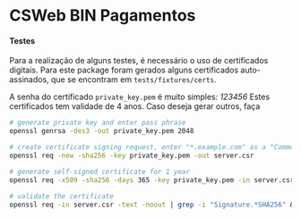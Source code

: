 CSWeb BIN Pagamentos
===

#### Testes
Para a realização de alguns testes, é necessário o uso de certificados
digitais. Para este package foram gerados alguns certificados
auto-assinados, que se encontram em `tests/fixtures/certs`.

A senha do certificado `private_key.pem` é muito simples: *123456*
Estes certificados tem validade de 4 anos.
Caso deseja gerar outros, faça

```bash
# generate private key and enter pass phrase
openssl genrsa -des3 -out private_key.pem 2048

# create certificate signing request, enter "*.example.com" as a "Common Name", leave "challenge password" blank
openssl req -new -sha256 -key private_key.pem -out server.csr

# generate self-signed certificate for 1 year
openssl req -x509 -sha256 -days 365 -key private_key.pem -in server.csr -out server.pem

# validate the certificate
openssl req -in server.csr -text -noout | grep -i "Signature.*SHA256" && echo "All is well" || echo "This certificate doesn't work in 2017! You must update OpenSSL to generate a widely-compatible certificate"
```

